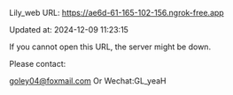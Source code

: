 Lily_web URL: https://ae6d-61-165-102-156.ngrok-free.app

Updated at: 2024-12-09 11:23:15

If you cannot open this URL, the server might be down.

Please contact: 

goley04@foxmail.com Or Wechat:GL_yeaH
